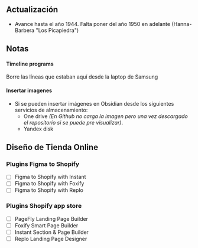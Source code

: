## Actualización

- Avance hasta el año 1944. Falta poner del año 1950 en adelante (Hanna-Barbera "Los Picapiedra")

## Notas

#### Timeline programs

Borre las líneas que estaban aquí desde la laptop de Samsung

#### Insertar imagenes
- Si se pueden insertar imágenes en Obsidian desde los siguientes servicios de almacenamiento:
	- One drive _(En Github no carga la imagen pero una vez descargado el repositorio si se puede pre visualizar)_.
	- Yandex disk

## Diseño de Tienda Online

### Plugins Figma to Shopify

- [ ] Figma to Shopify with Instant
- [ ] Figma to Shopify with Foxify
- [ ] Figma to Shopify with Replo

### Plugins Shopify app store

- [ ] PageFly Landing Page Builder
- [ ] Foxify Smart Page Builder
- [ ] Instant Section & Page Builder
- [ ] Replo Landing Page Designer